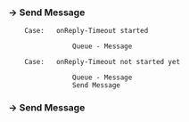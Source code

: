 

### -> Send Message

        Case:   onReply-Timeout started

                    Queue - Message

        Case:   onReply-Timeout not started yet

                    Queue - Message
                    Send Message


### -> Send Message

